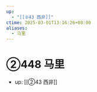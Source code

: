 ```yaml
---
up:
  - "[[②43 西非]]"
ctime: 2025-03-01T13:16:26+08:00
aliases:
  - 马里
---
```


# ②448 马里

- up: [[②43 西非]]
